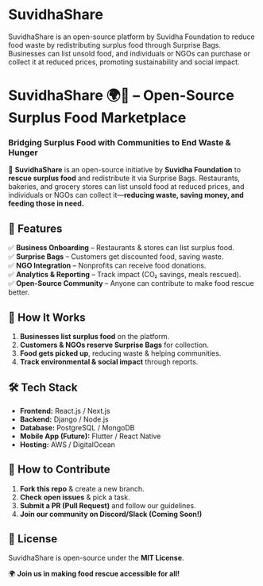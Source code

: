 # SuvidhaShare
SuvidhaShare is an open-source platform by Suvidha Foundation to reduce food waste by redistributing surplus food through Surprise Bags. Businesses can list unsold food, and individuals or NGOs can purchase or collect it at reduced prices, promoting sustainability and social impact.

# SuvidhaShare 🌍🥗 – Open-Source Surplus Food Marketplace  

### **Bridging Surplus Food with Communities to End Waste & Hunger**  

🚀 **SuvidhaShare** is an open-source initiative by **Suvidha Foundation** to **rescue surplus food** and redistribute it via Surprise Bags. Restaurants, bakeries, and grocery stores can list unsold food at reduced prices, and individuals or NGOs can collect it—**reducing waste, saving money, and feeding those in need.**  

## 🌟 Features  
✅ **Business Onboarding** – Restaurants & stores can list surplus food.  
✅ **Surprise Bags** – Customers get discounted food, saving waste.  
✅ **NGO Integration** – Nonprofits can receive food donations.  
✅ **Analytics & Reporting** – Track impact (CO₂ savings, meals rescued).  
✅ **Open-Source Community** – Anyone can contribute to make food rescue better.  

## 📌 How It Works  
1. **Businesses list surplus food** on the platform.  
2. **Customers & NGOs reserve Surprise Bags** for collection.  
3. **Food gets picked up**, reducing waste & helping communities.  
4. **Track environmental & social impact** through reports.  

## 🛠 Tech Stack  
- **Frontend:** React.js / Next.js  
- **Backend:** Django / Node.js  
- **Database:** PostgreSQL / MongoDB  
- **Mobile App (Future):** Flutter / React Native  
- **Hosting:** AWS / DigitalOcean  

## 🤝 How to Contribute  
1. **Fork this repo** & create a new branch.  
2. **Check open issues** & pick a task.  
3. **Submit a PR (Pull Request)** and follow our guidelines.  
4. **Join our community on Discord/Slack (Coming Soon!)**  

## 📜 License  
SuvidhaShare is open-source under the **MIT License**.  

🌍 **Join us in making food rescue accessible for all!**  

